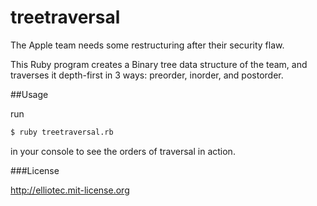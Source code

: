 treetraversal
=============
The Apple team needs some restructuring after their security flaw.

This Ruby program creates a Binary tree data structure of the team, and traverses it depth-first in 3 ways: preorder, inorder, and postorder.

##Usage

run 

```bash
$ ruby treetraversal.rb
```

in your console to see the orders of traversal in action.

###License

http://elliotec.mit-license.org
